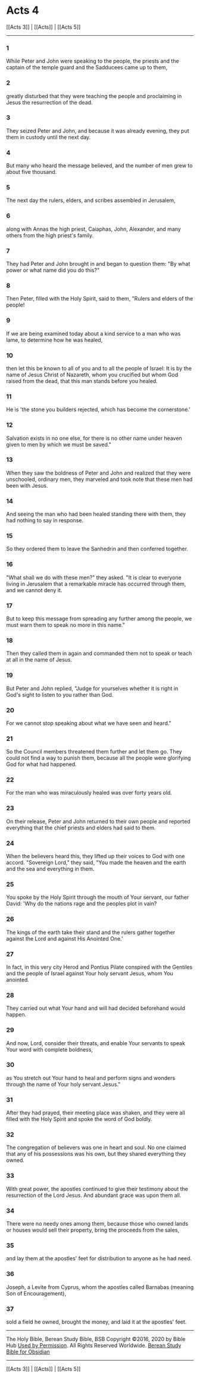# Acts 4

[[Acts 3]] | [[Acts]] | [[Acts 5]]

---

### 1
While Peter and John were speaking to the people, the priests and the captain of the temple guard and the Sadducees came up to them,

### 2
greatly disturbed that they were teaching the people and proclaiming in Jesus the resurrection of the dead.

### 3
They seized Peter and John, and because it was already evening, they put them in custody until the next day.

### 4
But many who heard the message believed, and the number of men grew to about five thousand.

### 5
The next day the rulers, elders, and scribes assembled in Jerusalem,

### 6
along with Annas the high priest, Caiaphas, John, Alexander, and many others from the high priest's family.

### 7
They had Peter and John brought in and began to question them: "By what power or what name did you do this?"

### 8
Then Peter, filled with the Holy Spirit, said to them, "Rulers and elders of the people!

### 9
If we are being examined today about a kind service to a man who was lame, to determine how he was healed,

### 10
then let this be known to all of you and to all the people of Israel: It is by the name of Jesus Christ of Nazareth, whom you crucified but whom God raised from the dead, that this man stands before you healed.

### 11
He is 'the stone you builders rejected, which has become the cornerstone.'

### 12
Salvation exists in no one else, for there is no other name under heaven given to men by which we must be saved."

### 13
When they saw the boldness of Peter and John and realized that they were unschooled, ordinary men, they marveled and took note that these men had been with Jesus.

### 14
And seeing the man who had been healed standing there with them, they had nothing to say in response.

### 15
So they ordered them to leave the Sanhedrin and then conferred together.

### 16
"What shall we do with these men?" they asked. "It is clear to everyone living in Jerusalem that a remarkable miracle has occurred through them, and we cannot deny it.

### 17
But to keep this message from spreading any further among the people, we must warn them to speak no more in this name."

### 18
Then they called them in again and commanded them not to speak or teach at all in the name of Jesus.

### 19
But Peter and John replied, "Judge for yourselves whether it is right in God's sight to listen to you rather than God.

### 20
For we cannot stop speaking about what we have seen and heard."

### 21
So the Council members threatened them further and let them go. They could not find a way to punish them, because all the people were glorifying God for what had happened.

### 22
For the man who was miraculously healed was over forty years old.

### 23
On their release, Peter and John returned to their own people and reported everything that the chief priests and elders had said to them.

### 24
When the believers heard this, they lifted up their voices to God with one accord. "Sovereign Lord," they said, "You made the heaven and the earth and the sea and everything in them.

### 25
You spoke by the Holy Spirit through the mouth of Your servant, our father David: 'Why do the nations rage and the peoples plot in vain?

### 26
The kings of the earth take their stand and the rulers gather together against the Lord and against His Anointed One.'

### 27
In fact, in this very city Herod and Pontius Pilate conspired with the Gentiles and the people of Israel against Your holy servant Jesus, whom You anointed.

### 28
They carried out what Your hand and will had decided beforehand would happen.

### 29
And now, Lord, consider their threats, and enable Your servants to speak Your word with complete boldness,

### 30
as You stretch out Your hand to heal and perform signs and wonders through the name of Your holy servant Jesus."

### 31
After they had prayed, their meeting place was shaken, and they were all filled with the Holy Spirit and spoke the word of God boldly.

### 32
The congregation of believers was one in heart and soul. No one claimed that any of his possessions was his own, but they shared everything they owned.

### 33
With great power, the apostles continued to give their testimony about the resurrection of the Lord Jesus. And abundant grace was upon them all.

### 34
There were no needy ones among them, because those who owned lands or houses would sell their property, bring the proceeds from the sales,

### 35
and lay them at the apostles' feet for distribution to anyone as he had need.

### 36
Joseph, a Levite from Cyprus, whom the apostles called Barnabas (meaning Son of Encouragement),

### 37
sold a field he owned, brought the money, and laid it at the apostles' feet.

---

The Holy Bible, Berean Study Bible, BSB
Copyright ©2016, 2020 by Bible Hub
[Used by Permission](https://berean.bible/terms.htm). All Rights Reserved Worldwide.
[Berean Study Bible for Obsidian](https://github.com/gapmiss/berean-study-bible-for-obsidian)

---

[[Acts 3]] | [[Acts]] | [[Acts 5]]


